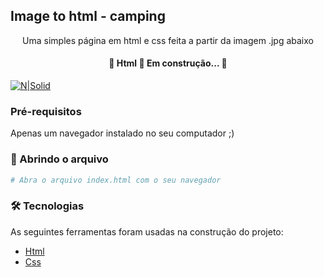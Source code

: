 ## Image to html - camping
<p align="center">Uma simples página em html e css feita a partir da imagem .jpg abaixo</p>
<h4 align="center"> 
	🚧  Html 🚀 Em construção...  🚧
</h4>

[![N|Solid](https://raw.githubusercontent.com/andre-rep/psd-to-html-camping/master/camping.jpg)]()

### Pré-requisitos

Apenas um navegador instalado no seu computador ;)

### 🎲 Abrindo o arquivo

```bash
# Abra o arquivo index.html com o seu navegador
```

### 🛠 Tecnologias

As seguintes ferramentas foram usadas na construção do projeto:

- [Html](https://developer.mozilla.org/pt-BR/docs/Web/HTML)
- [Css](https://developer.mozilla.org/pt-BR/docs/Web/CSS)
